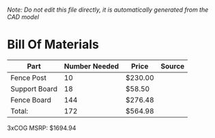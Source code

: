 ###### Note: Do not edit this file directly, it is automatically generated from the CAD model 
# Bill Of Materials 
 |Part|Number Needed|Price|Source| 
 |----|----------|-----|-----|
|Fence Post|10|$230.00||
|Support Board|18|$58.50||
|Fence Board|144|$276.48||
|Total: |172|$564.98| |

 3xCOG MSRP: $1694.94